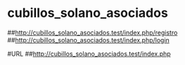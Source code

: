# cubillos_solano_asociados
##http://cubillos_solano_asociados.test/index.php/registro
##http://cubillos_solano_asociados.test/index.php/login

#URL
##http://cubillos_solano_asociados.test/index.php
